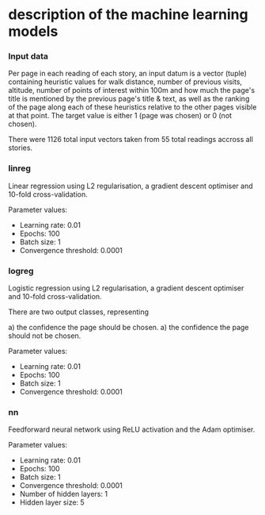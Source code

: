 # description of the machine learning models
### Input data
Per page in each reading of each story, an input datum is a vector (tuple) containing heuristic values for walk distance, number of previous visits, altitude, number of points of interest within 100m and how much the page's title is mentioned by the previous page's title & text, as well as the ranking of the page along each of these heuristics relative to the other pages visible at that point. The target value is either 1 (page was chosen) or 0 (not chosen).

There were 1126 total input vectors taken from 55 total readings accross all stories.

### linreg
Linear regression using L2 regularisation, a gradient descent optimiser and 10-fold cross-validation.

Parameter values:

* Learning rate: 0.01
* Epochs: 100
* Batch size: 1
* Convergence threshold: 0.0001

### logreg
Logistic regression using L2 regularisation, a gradient descent optimiser and 10-fold cross-validation.

There are two output classes, representing

a) the confidence the page should be chosen.
a) the confidence the page should not be chosen.

Parameter values:

* Learning rate: 0.01
* Epochs: 100
* Batch size: 1
* Convergence threshold: 0.0001

### nn
Feedforward neural network using ReLU activation and the Adam optimiser.

Parameter values:

* Learning rate: 0.01
* Epochs: 100
* Batch size: 1
* Convergence threshold: 0.0001
* Number of hidden layers: 1
* Hidden layer size: 5